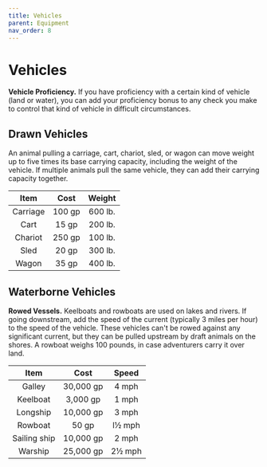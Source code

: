```yaml
---
title: Vehicles
parent: Equipment
nav_order: 8
---
```


# Vehicles
**Vehicle Proficiency.** If you have proficiency with a certain kind of vehicle (land or water), you can add your proficiency bonus to any check you make to control that kind of vehicle in difficult circumstances.

## Drawn Vehicles
An animal pulling a carriage, cart, chariot, sled, or wagon can move weight up to five times its base carrying capacity, including the weight of the vehicle. If multiple animals pull the same vehicle, they can add their carrying capacity together.

| Item | Cost | Weight |
|:----:|:----:|:------:|
| Carriage | 100 gp | 600 lb. |
| Cart | 15 gp | 200 lb. |
| Chariot | 250 gp | 100 lb. |
| Sled | 20 gp | 300 lb. |
| Wagon | 35 gp | 400 lb. |

## Waterborne Vehicles
**Rowed Vessels.** Keelboats and rowboats are used on lakes and rivers. If going downstream, add the speed of the current (typically 3 miles per hour) to the speed of the vehicle. These vehicles can't be rowed against any significant current, but they can be pulled upstream by draft animals on the shores. A rowboat weighs 100 pounds, in case adventurers carry it over land.

| Item | Cost | Speed |
|:----:|:----:|:-----:|
| Galley | 30,000 gp | 4 mph |
| Keelboat | 3,000 gp | 1 mph |
| Longship | 10,000 gp | 3 mph |
| Rowboat | 50 gp | l½ mph |
| Sailing ship | 10,000 gp | 2 mph |
| Warship | 25,000 gp | 2½ mph |
